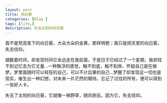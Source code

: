 ```yaml
---
layout: post
title: 向日葵
categories: [Blog ]
tags: [life,]
description: 失去太阳的向日葵
---
```




我不是梵高笔下的向日葵，大朵大朵的金黄，那样明艳；我只是阴天里的向日葵，失去信仰。

细数着时间，却发现时间它永远走在我前面，于是日子已经过了一个星期，我却找不到记忆去为它丈量…一种飘浮的感觉，触不到底，触不到岸，怀疑自己是在做梦。梦里面随时可以轻狂的自己，可以不计后果的自己…梦醒了却发现这一切也是现实，催生出一种幻想，对未来一片茫然的期待。忘记了过往的所有，便可以得到一张好人卡。

失去了太阳的向日葵，它就像一株野草，随风倒去。因为它，失去信仰。